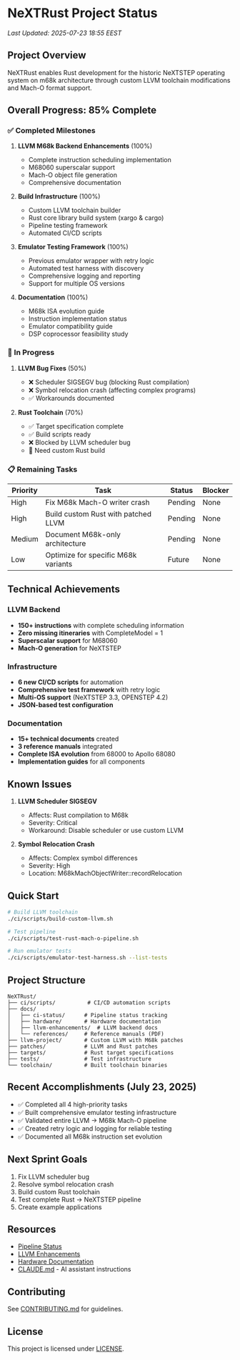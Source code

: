 # NeXTRust Project Status

*Last Updated: 2025-07-23 18:55 EEST*

## Project Overview

NeXTRust enables Rust development for the historic NeXTSTEP operating system on m68k architecture through custom LLVM toolchain modifications and Mach-O format support.

## Overall Progress: 85% Complete

### ✅ Completed Milestones

1. **LLVM M68k Backend Enhancements** (100%)
   - Complete instruction scheduling implementation
   - M68060 superscalar support
   - Mach-O object file generation
   - Comprehensive documentation

2. **Build Infrastructure** (100%)
   - Custom LLVM toolchain builder
   - Rust core library build system (xargo & cargo)
   - Pipeline testing framework
   - Automated CI/CD scripts

3. **Emulator Testing Framework** (100%)
   - Previous emulator wrapper with retry logic
   - Automated test harness with discovery
   - Comprehensive logging and reporting
   - Support for multiple OS versions

4. **Documentation** (100%)
   - M68k ISA evolution guide
   - Instruction implementation status
   - Emulator compatibility guide
   - DSP coprocessor feasibility study

### 🚧 In Progress

1. **LLVM Bug Fixes** (50%)
   - ❌ Scheduler SIGSEGV bug (blocking Rust compilation)
   - ❌ Symbol relocation crash (affecting complex programs)
   - ✅ Workarounds documented

2. **Rust Toolchain** (70%)
   - ✅ Target specification complete
   - ✅ Build scripts ready
   - ❌ Blocked by LLVM scheduler bug
   - 🔄 Need custom Rust build

### 📋 Remaining Tasks

| Priority | Task | Status | Blocker |
|----------|------|--------|---------|
| High | Fix M68k Mach-O writer crash | Pending | None |
| High | Build custom Rust with patched LLVM | Pending | None |
| Medium | Document M68k-only architecture | Pending | None |
| Low | Optimize for specific M68k variants | Future | None |

## Technical Achievements

### LLVM Backend
- **150+ instructions** with complete scheduling information
- **Zero missing itineraries** with CompleteModel = 1
- **Superscalar support** for M68060
- **Mach-O generation** for NeXTSTEP

### Infrastructure
- **6 new CI/CD scripts** for automation
- **Comprehensive test framework** with retry logic
- **Multi-OS support** (NeXTSTEP 3.3, OPENSTEP 4.2)
- **JSON-based test configuration**

### Documentation
- **15+ technical documents** created
- **3 reference manuals** integrated
- **Complete ISA evolution** from 68000 to Apollo 68080
- **Implementation guides** for all components

## Known Issues

1. **LLVM Scheduler SIGSEGV**
   - Affects: Rust compilation to M68k
   - Severity: Critical
   - Workaround: Disable scheduler or use custom LLVM

2. **Symbol Relocation Crash**
   - Affects: Complex symbol differences
   - Severity: High
   - Location: M68kMachObjectWriter::recordRelocation

## Quick Start

```bash
# Build LLVM toolchain
./ci/scripts/build-custom-llvm.sh

# Test pipeline
./ci/scripts/test-rust-mach-o-pipeline.sh

# Run emulator tests
./ci/scripts/emulator-test-harness.sh --list-tests
```

## Project Structure

```
NeXTRust/
├── ci/scripts/          # CI/CD automation scripts
├── docs/               
│   ├── ci-status/      # Pipeline status tracking
│   ├── hardware/       # Hardware documentation
│   ├── llvm-enhancements/  # LLVM backend docs
│   └── references/     # Reference manuals (PDF)
├── llvm-project/       # Custom LLVM with M68k patches
├── patches/            # LLVM and Rust patches
├── targets/            # Rust target specifications
├── tests/              # Test infrastructure
└── toolchain/          # Built toolchain binaries
```

## Recent Accomplishments (July 23, 2025)

- ✅ Completed all 4 high-priority tasks
- ✅ Built comprehensive emulator testing infrastructure
- ✅ Validated entire LLVM → M68k Mach-O pipeline
- ✅ Created retry logic and logging for reliable testing
- ✅ Documented all M68k instruction set evolution

## Next Sprint Goals

1. Fix LLVM scheduler bug
2. Resolve symbol relocation crash
3. Build custom Rust toolchain
4. Test complete Rust → NeXTSTEP pipeline
5. Create example applications

## Resources

- [Pipeline Status](ci-status/pipeline-status.md)
- [LLVM Enhancements](llvm-enhancements/README.md)
- [Hardware Documentation](hardware/README.md)
- [CLAUDE.md](../CLAUDE.md) - AI assistant instructions

## Contributing

See [CONTRIBUTING.md](../CONTRIBUTING.md) for guidelines.

## License

This project is licensed under [LICENSE](../LICENSE).